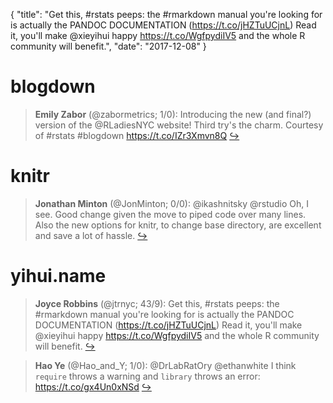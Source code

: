 {
  "title": "Get this, #rstats peeps: the #rmarkdown manual you're looking for is actually the PANDOC DOCUMENTATION (https://t.co/jHZTuUCjnL) Read it, you'll make @xieyihui happy https://t.co/WgfpydiIV5 and the whole R community will benefit.",
  "date": "2017-12-08"
}

# blogdown

> **Emily Zabor** (@zabormetrics; 1/0): Introducing the new (and final?) version of the @RLadiesNYC website! Third try's the charm. Courtesy of #rstats #blogdown
https://t.co/IZr3Xmvn8Q  [&#8618;](https://twitter.com/xieyihui/status/938913672205864960)

<!-- -->


# knitr

> **Jonathan Minton** (@JonMinton; 0/0): @ikashnitsky @rstudio Oh, I see. Good change given the move to piped code over many lines. 
Also the new options for knitr, to change base directory, are excellent and save a lot of hassle.  [&#8618;](https://twitter.com/xieyihui/status/938788564996894720)

<!-- -->


# yihui.name

> **Joyce Robbins** (@jtrnyc; 43/9): Get this, #rstats peeps: the #rmarkdown manual you're looking for is actually the PANDOC DOCUMENTATION (https://t.co/jHZTuUCjnL) Read it, you'll make @xieyihui happy https://t.co/WgfpydiIV5 and the whole R community will benefit.  [&#8618;](https://twitter.com/xieyihui/status/938812242962927616)

<!-- -->


> **Hao Ye** (@Hao_and_Y; 1/0): @DrLabRatOry @ethanwhite I think `require` throws a warning and `library` throws an error:
https://t.co/gx4Un0xNSd  [&#8618;](https://twitter.com/xieyihui/status/938776643870523392)

<!-- -->


